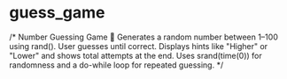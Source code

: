 # guess_game
/*  Number Guessing Game 🎯 Generates a random number between 1–100 using rand().  User guesses until correct.  Displays hints like "Higher" or "Lower" and shows total attempts at the end.  Uses srand(time(0)) for randomness and a do-while loop for repeated guessing.  */
